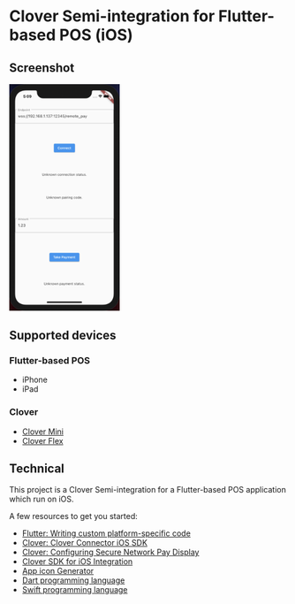 # Clover Semi-integration for Flutter-based POS (iOS)

## Screenshot

<img src="screenshot.png" width="200">

## Supported devices

### Flutter-based POS
- iPhone
- iPad

### Clover
- [Clover Mini](https://www.clover.com/pos-systems/mini-plp)
- [Clover Flex](https://www.clover.com/pos-systems/flex-plp)

## Technical

This project is a Clover Semi-integration for a Flutter-based POS application which run on iOS.

A few resources to get you started:

- [Flutter: Writing custom platform-specific code](https://flutter.dev/docs/development/platform-integration/platform-channels?tab=ios-channel-swift-tab)
- [Clover: Clover Connector iOS SDK](https://docs.clover.com/docs/ios)
- [Clover: Configuring Secure Network Pay Display](https://docs.clover.com/docs/configuring-secure-network-pay-display)
- [Clover SDK for iOS Integration](https://github.com/clover/remote-pay-ios)
- [App icon Generator](https://appicon.co)
- [Dart programming language](https://dart.dev)
- [Swift programming language](https://developer.apple.com/swift)
